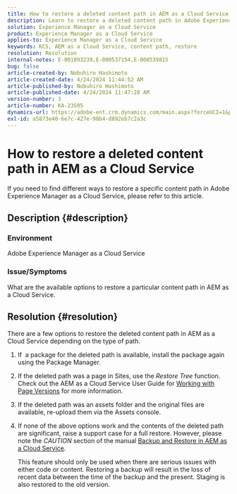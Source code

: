 ```yaml
---
title: How to restore a deleted content path in AEM as a Cloud Service
description: Learn to restore a deleted content path in Adobe Experience Manager as a Cloud Service.
solution: Experience Manager as a Cloud Service
product: Experience Manager as a Cloud Service
applies-to: Experience Manager as a Cloud Service
keywords: KCS, AEM as a Cloud Service, content path, restore
resolution: Resolution
internal-notes: E-001093239,E-000537154,E-000539815
bug: false
article-created-by: Nobuhiro Hashimoto
article-created-date: 4/24/2024 11:44:52 AM
article-published-by: Nobuhiro Hashimoto
article-published-date: 4/24/2024 11:47:28 AM
version-number: 3
article-number: KA-23505
dynamics-url: https://adobe-ent.crm.dynamics.com/main.aspx?forceUCI=1&pagetype=entityrecord&etn=knowledgearticle&id=f7ac810f-3002-ef11-a1fd-6045bd0a08d9
exl-id: a5873e40-6e7c-427e-90b4-d892eb7c2a3c
---
```

# How to restore a deleted content path in AEM as a Cloud Service


If you need to find different ways to restore a specific content path in Adobe Experience Manager as a Cloud Service, please refer to this article.

## Description {#description}


### <b>Environment</b>

Adobe Experience Manager as a Cloud Service



### <b>Issue/Symptoms</b>

What are the available options to restore a particular content path in AEM as a Cloud Service.


## Resolution {#resolution}


There are a few options to restore the deleted content path in AEM as a Cloud Service depending on the type of path.

1. If  a package for the deleted path is available, install the package again using the Package Manager.


2. If the deleted path was a page in Sites, use the *Restore Tree* function. Check out the AEM as a Cloud Service User Guide for [Working with Page Versions](https://experienceleague.adobe.com/docs/experience-manager-cloud-service/content/sites/authoring/features/page-versions.html) for more information.


3. If the deleted path was an assets folder and the original files are available, re-upload them via the Assets console.


4. If none of the above options work and the contents of the deleted path are significant, raise a support case for a full restore. However, please note the *CAUTION* section of the manual [Backup and Restore in AEM as a Cloud Service](https://experienceleague.adobe.com/docs/experience-manager-cloud-service/content/operations/backup.html).

    This feature should only be used when there are serious issues with either code or content. Restoring a backup will result in the loss of recent data between the time of the backup and the present. Staging is also restored to the old version.
